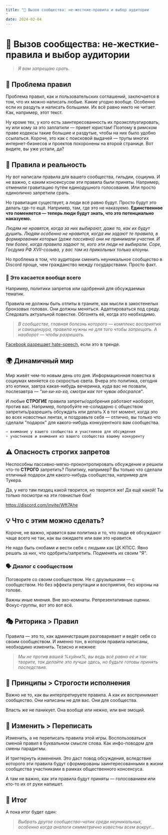 ```yaml
---
title: "🎯 Вызов сообщества: не-жесткие-правила и выбор аудитории"
date: 2024-02-04
---
```


# 🎯 Вызов сообщества: не-жесткие-правила и выбор аудитории

> *Я вам запрещаю срать.*

## 🤔 Проблема правил

Проблема правил, как и пользовательских соглашений, заключается в том, что их можно написать любые. Какие угодно вообще. Особенно если их раздуть и написать большими. Их всё равно никто не читает. Как, например, этот текст.

Ну кроме тех, у кого есть заинтересованность их проэксплуатировать, ну или кому за это заплатили — привет юристам! Поэтому в римском праве кодексы такие большие и раздутые, чтобы на них было удобно ссылаться. Короче, это как с поисковой выдачей — трупы многих интернет-бизнесов и проектов похоронены на второй странице. Вот видите, вы уже устали, да?

## 📜 Правила и реальность

Ну вот написали правила для вашего сообщества, гильдии, социума. И не важно, с каким консенсусом эти правила были приняты. Например, отменили гравитацию путём единодушного голосования. Или просто единолично запретили срать.

Но гравитация существует, а люди всё равно будут. Просто будут это делать где-то ещё. Например, там, где это не наказуемо. **Единственное что поменяется — теперь люди будут знать, что это потенциально наказуемо.**

*Людям не нравятся, когда за них выбирают, даже то, как их будут душить. Людям особенно не нравится, когда им задают те правила, в формировании которых (даже пассивно) они не принимали участия. И тем более, когда правила задают те, кого эти люди не выбирали. Соре, Госдума РФ XVII-созыва, у вас там из прикольных только клоуны.*

Но проблема в том, что аудитории сменить неуникальное сообщество в Discord проще, чем гражданство между государствами. Просто факт.

### 🚫 Это касается вообще всего

Например, политики запретов или одобрений для обсуждаемых тематик.

Правила не должны быть отлиты в граните, как мысли в закостенелых бронзовых головах. Они должны меняться. Адаптироваться под среду. Следовать актуальной повестке. Обгонять её, когда это необходимо.

> *В сообществе, главная болезнь которого — комплекс восприятия и самоцензура, правила нужны не для того чтобы запрещать. А наоборот — чтобы разрешать.*

[Facebook разрешает hate-speech](https://www.reuters.com/world/europe/exclusive-facebook-instagram-temporarily-allow-calls-violence-against-russians-2022-03-10/), если это в тренде.

## 🌍 Динамичный мир

Мир живёт чем-то новым день ото дня. Информационная повестка в социумах меняется со скоростью света. Вчера это политика, сегодня это котики, завтра какая-нибудь вечеринка, куда вас не позвали, послезавтра — *"хи-хи-ха-ха, смотри как тот чувак обосрался"*.

И любые **СТРОГИЕ** правила запреты/одобрения работают наоборот, против вас. Например, попробуйте не-солидарно с обществом запретить/разрешить обсуждать или делать Х в тот момент, когда это во всех новостных лентах, и поздравьте себя — отлично, вы только что сделали "подарок" для какого-нибудь конкурентного вам сообщества.

```markdown
— внимание у вашего сообщества и участников для обсуждения
+ участников и внимания из вашего сообщества вашему конкуренту
```

## ⚠️ Опасность строгих запретов

Неспособны пассивно-мягко-проконтролировать обсуждение и решили что-то **СТРОГО** запретить? Политику, например? Вы только что сделали отличный подарок для какого-нибудь сообщества, например для Тукера.

Да, у него там пиздец какой творится, но творится же! Да ещё какой! Ты только посмотри на эти говнистые бои!

https://discord.com/invite/Wft7Ahe

## 💡 Что с этим можно сделать?

Короче, не важно, нравится вам политика и то, что люди её обсуждают чаще всего не так, как вы ожидаете или вам это нравится.

Не надо быть снобами и вести себя с людьми как ЦК КПСС. Явно решать за них, что одобрить/запретить. Подменять их своим "Я".

### 🗣️ Диалог с сообществом

Поговорите со своим сообществом. Не с друзьяшками — с сообществом. Но без эффекта репутации и восприятия, без короны на голове.

Важны иные мнения. Вне эхо-комнаты. Репрезентативные оценки. Фокус-группы, вот это вот всё.

## 🎭 Риторика > Правил

Правила — это то, как администрация разговаривает и ведёт себя со своим сообществом. И именно тон, в котором правила написаны, необходимо изменить. Тезисно и нежнее:

> *Мы не против вашей %хуйни%, вы ведь всё равно её и так творите, так делайте это лучше здесь, но будьте готовы принять последствия.*

## 🧭 Принципы > Строгости исполнения

Важно не то, как вы интерпретируете правила. А как их воспринимает сообщество. Они написаны не для вас. Они для сообщества.

Власть же не паникует. Она вообще или нежно, или вне эмоций.

## 🔄 Изменить > Переписать

Изменить, а не переписать правила этой игры. Воспользоваться сменой правил в буквальном смысле слова. Как инфо-поводом для смены парадигмы.

И триггернуть изменения. Это даст повод обсуждения, вследствие которого эти правила будут сформированы заинтересованными в жизни сообщества участниками в рамках общественного консенсуса.

А там не важно, как эти правила будут приняты — голосованием или кто-то их от руки напишет.

## 🎯 Итог

А пока итог будет один:

> *Выбрать другое сообщество-чатик среди неуникальных, особенно когда аналоги симметрично известны всем вокруг...*
